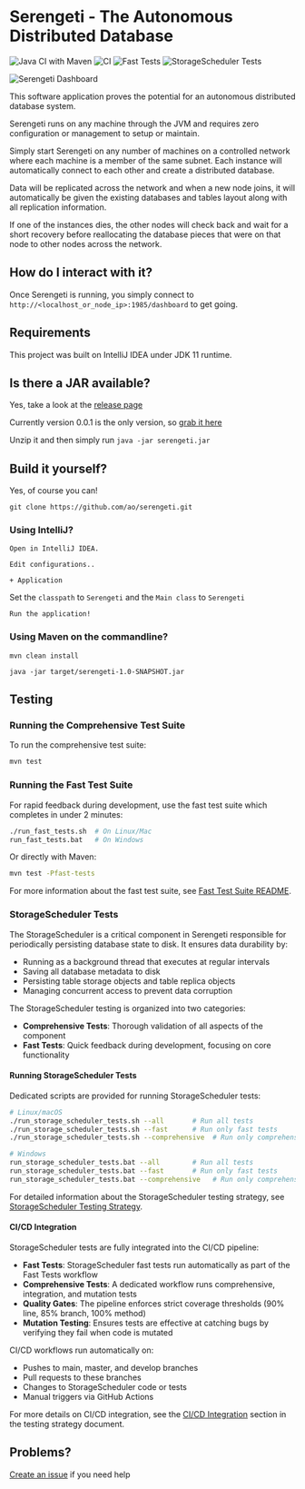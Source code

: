 # Serengeti - The Autonomous Distributed Database

![Java CI with Maven](https://github.com/ao/Serengeti/workflows/Java%20CI%20with%20Maven/badge.svg)
![CI](https://github.com/ao/Serengeti/workflows/CI/badge.svg)
![Fast Tests](https://github.com/ao/Serengeti/workflows/Fast%20Tests/badge.svg)
![StorageScheduler Tests](https://github.com/ao/Serengeti/workflows/StorageScheduler%20Tests/badge.svg)

![Serengeti Dashboard](artwork/dash1.png?raw=true "Serengeti Dashboard")

This software application proves the potential for an autonomous distributed database system.

Serengeti runs on any machine through the JVM and requires zero configuration or management to setup or maintain.

Simply start Serengeti on any number of machines on a controlled network where each machine is a member of the same subnet. Each instance will automatically connect to each other and create a distributed database. 

Data will be replicated across the network and when a new node joins, it will automatically be given the existing databases and tables layout along with all replication information.

If one of the instances dies, the other nodes will check back and wait for a short recovery before reallocating the database pieces that were on that node to other nodes across the network.  

## How do I interact with it?
Once Serengeti is running, you simply connect to `http://<localhost_or_node_ip>:1985/dashboard` to get going.

## Requirements
This project was built on IntelliJ IDEA under JDK 11 runtime.

## Is there a JAR available?
Yes, take a look at the [release page](https://github.com/ao/serengeti/releases)

Currently version 0.0.1 is the only version, so [grab it here](https://github.com/ao/serengeti/releases/download/0.0.1/ADD_0.0.1.zip)

Unzip it and then simply run `java -jar serengeti.jar`

## Build it yourself?
Yes, of course you can!

`git clone https://github.com/ao/serengeti.git`

### Using IntelliJ?

`Open in IntelliJ IDEA.`

`Edit configurations..`

`+ Application`

Set the `classpath` to `Serengeti` and the `Main class` to `Serengeti`

`Run the application!`

### Using Maven on the commandline?

`mvn clean install`

`java -jar target/serengeti-1.0-SNAPSHOT.jar`

## Testing

### Running the Comprehensive Test Suite

To run the comprehensive test suite:

```bash
mvn test
```

### Running the Fast Test Suite

For rapid feedback during development, use the fast test suite which completes in under 2 minutes:

```bash
./run_fast_tests.sh  # On Linux/Mac
run_fast_tests.bat   # On Windows
```

Or directly with Maven:

```bash
mvn test -Pfast-tests
```

For more information about the fast test suite, see [Fast Test Suite README](src/test/java/com/ataiva/serengeti/fast/README.md).

### StorageScheduler Tests

The StorageScheduler is a critical component in Serengeti responsible for periodically persisting database state to disk. It ensures data durability by:
- Running as a background thread that executes at regular intervals
- Saving all database metadata to disk
- Persisting table storage objects and table replica objects
- Managing concurrent access to prevent data corruption

The StorageScheduler testing is organized into two categories:
- **Comprehensive Tests**: Thorough validation of all aspects of the component
- **Fast Tests**: Quick feedback during development, focusing on core functionality

#### Running StorageScheduler Tests

Dedicated scripts are provided for running StorageScheduler tests:

```bash
# Linux/macOS
./run_storage_scheduler_tests.sh --all       # Run all tests
./run_storage_scheduler_tests.sh --fast      # Run only fast tests
./run_storage_scheduler_tests.sh --comprehensive  # Run only comprehensive tests

# Windows
run_storage_scheduler_tests.bat --all        # Run all tests
run_storage_scheduler_tests.bat --fast       # Run only fast tests
run_storage_scheduler_tests.bat --comprehensive   # Run only comprehensive tests
```

For detailed information about the StorageScheduler testing strategy, see [StorageScheduler Testing Strategy](docs/testing/StorageSchedulerTestingStrategy.md).

#### CI/CD Integration

StorageScheduler tests are fully integrated into the CI/CD pipeline:

- **Fast Tests**: StorageScheduler fast tests run automatically as part of the Fast Tests workflow
- **Comprehensive Tests**: A dedicated workflow runs comprehensive, integration, and mutation tests
- **Quality Gates**: The pipeline enforces strict coverage thresholds (90% line, 85% branch, 100% method)
- **Mutation Testing**: Ensures tests are effective at catching bugs by verifying they fail when code is mutated

CI/CD workflows run automatically on:
- Pushes to main, master, and develop branches
- Pull requests to these branches
- Changes to StorageScheduler code or tests
- Manual triggers via GitHub Actions

For more details on CI/CD integration, see the [CI/CD Integration](docs/testing/StorageSchedulerTestingStrategy.md#cicd-integration) section in the testing strategy document.

## Problems?
[Create an issue](https://github.com/ao/serengeti/issues/new) if you need help

